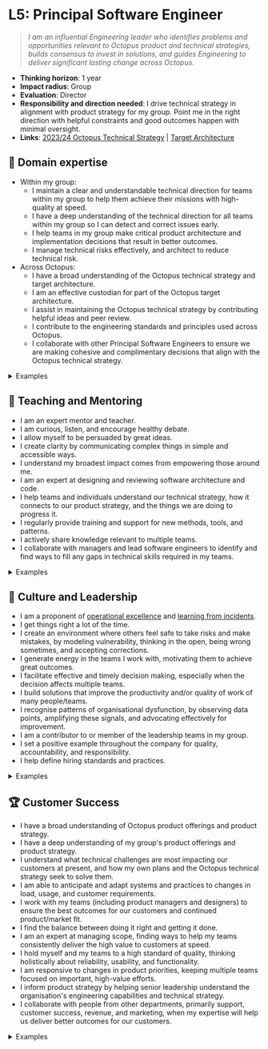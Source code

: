 # L5: Principal Software Engineer

> _I am an influential Engineering leader who identifies problems and opportunities relevant to Octopus product and technical strategies, builds consensus to invest in solutions, and guides Engineering to deliver significant lasting change across Octopus._

- **Thinking horizon**: 1 year
- **Impact radius**: Group
- **Evaluation**: Director
- **Responsibility and direction needed**: I drive technical strategy in alignment with product strategy for my group. Point me in the right direction with helpful constraints and good outcomes happen with minimal oversight.
- **Links**: [2023/24 Octopus Technical Strategy](https://docs.google.com/document/d/1onaZ7qRWc7BSLWyGw8duIIlOCd2k812zMIXXtlBfXL8/edit#heading=h.a65d8nqv4wgr) | [Target Architecture](https://github.com/OctopusDeploy/OctopusDeploy/tree/main/docs/target-architecture)

## 🦉 Domain expertise

- Within my group:
    - I maintain a clear and understandable technical direction for teams within my group to help them achieve their missions with high-quality at speed.
    - I have a deep understanding of the technical direction for all teams within my group so I can detect and correct issues early.
    - I help teams in my group make critical product architecture and implementation decisions that result in better outcomes.
    - I manage technical risks effectively, and architect to reduce technical risk.
- Across Octopus:
    - I have a broad understanding of the Octopus technical strategy and target architecture.
    - I am an effective custodian for part of the Octopus target architecture.
    - I assist in maintaining the Octopus technical strategy by contributing helpful ideas and peer review.
    - I contribute to the engineering standards and principles used across Octopus.
    - I collaborate with other Principal Software Engineers to ensure we are making cohesive and complimentary decisions that align with the Octopus technical strategy.

<details>
<summary>Examples</summary>

- I successfully completed complex tasks spanning multiple domains and teams with high impact.
- I explored ahead of my team(s) and helped build a technical direction to achieve their mission. I did some exploration solo and some exploration with the team. We experimented with different approaches. We discovered risks and accelerators. We updated the plan when we uncovered new risks/accelerators.
- I helped a team reduce complexity and risk through sound architectural thinking resulting in better outcomes.
- I developed a plan to evolve the architecture of a particularly difficult/risky/ambigious part of the core components of Octopus iterating in the open with other people using techniques like RFCs and presentations/breakouts at R&D Weekly and RADAR sessions.
- I worked with teams to manage multiple conflicting priorities, navigated difficult tradeoffs, and helped sequence work resulting in the best collective outcome.
- I collaborated with another principal engineer to ensure that a feature I was helping a team with would support a feature I knew another team was planning.
- I developed a section of the Octopus target architecture, which required a thorough understanding of the problem space, proposing potential solutions, and offering a strong and informed opinion on the best solution.
- I contributed to building blocks or core technologies used by a variety of teams.

</details>

## 🌱 Teaching and Mentoring

- I am an expert mentor and teacher.
- I am curious, listen, and encourage healthy debate.
- I allow myself to be persuaded by great ideas.
- I create clarity by communicating complex things in simple and accessible ways.
- I understand my broadest impact comes from empowering those around me.
- I am an expert at designing and reviewing software architecture and code.
- I help teams and individuals understand our technical strategy, how it connects to our product strategy, and the things we are doing to progress it.
- I regularly provide training and support for new methods, tools, and patterns.
- I actively share knowledge relevant to multiple teams.
- I collaborate with managers and lead software engineers to identify and find ways to fill any gaps in technical skills required in my teams.

<details>
<summary>Examples</summary>

- I was consistently in demand for design and code review.
- I became aware that I was a bottleneck and worked proactively with managers to uplift and empower other people to make the team more effective.
- I am actively mentoring multiple Octopus engineers, including a Lead Software Engineer aspiring to become a Principal Software Engineer.
- Engineers at Octopus seek out to work on my teams to learn from me.
- After reviewing a code contribution from an engineer I saw could be improved, I worked directly with that engineer and their manager or team leader to uplift their skills in the identified growth area.
- I helped a team make a course correction based on new information or ideas.
- I provided appropriate technical freedom, and framing, that allowed the Lead Software Engineers on my teams to thrive independently.
- I have elevated my focus significantly because the teams I support have been uplifted and empowered to the point they can deliver their mission with me as a sounding board.

</details>

## 🧭 Culture and Leadership

- I am a proponent of [operational excellence](https://en.wikipedia.org/wiki/Operational_excellence) and [learning from incidents](https://www.learningfromincidents.io/about).
- I get things right a lot of the time.
- I create an environment where others feel safe to take risks and make mistakes, by modeling vulnerability, thinking in the open, being wrong sometimes, and accepting corrections.
- I generate energy in the teams I work with, motivating them to achieve great outcomes.
- I facilitate effective and timely decision making, especially when the decision affects multiple teams.
- I build solutions that improve the productivity and/or quality of work of many people/teams.
- I recognise patterns of organisational dysfunction, by observing data points, amplifying these signals, and advocating effectively for improvement.
- I am a contributor to or member of the leadership teams in my group.
- I set a positive example throughout the company for quality, accountability, and responsibility.
- I help define hiring standards and practices.

<details>
<summary>Examples</summary>

- During an incident postmortem, I recognised a valuable lesson and found a way to disseminate the lesson throughout R&D.
- I drove an entire multiteam program from inception through to shipping code, without regular oversight.
- I collaborated with other senior leaders to ensure I was aware of all major initiatives at Octopus and could account for them in my own initiatives.
- The teams I work with are consistently winning. They chose ambitious targets, managed scope and expectations effectively, and delivered customer value frequently with customer adoption trends going in the right direction.
- I identified a problem that was timely, important, and impactful, and worked closely with product, engineering, and executive stakeholders to articulate and refine a solution and delivery plan.
- I identified a significant problem that was increasing cognitive load for engineers resulting in multiple defects, then created a lasting best-fit solution that aligned with our strategy and solved the problem.
- I identified a pattern of organisational dysfunction that was causing poor outcomes, shared my observations with my leadership team, and escalated the signal effectively, resulting in the dysfunction being corrected and collectively getting better outcomes.
- I regularly shared timely information in the right forums, like Slack and R&D Weekly, to amplify the work being done by my team(s), to detect misalignment or surprises, and to build confidence in our collective delivery plans.
- Instead of simply patching or extending an existing solution that was not fit for purpose anymore, my contribution opened up a whole new area of strategic possibility.
- I regularly participated in our code review and interview processes and provided feedback on how they could be improved.

</details>

## 🏆 Customer Success

- I have a broad understanding of Octopus product offerings and product strategy.
- I have a deep understanding of my group's product offerings and product strategy.
- I understand what technical challenges are most impacting our customers at present, and how my own plans and the Octopus technical strategy seek to solve them.
- I am able to anticipate and adapt systems and practices to changes in load, usage, and customer requirements.
- I work with my teams (including product managers and designers) to ensure the best outcomes for our customers and continued product/market fit.
- I find the balance between doing it right and getting it done.
- I am an expert at managing scope, finding ways to help my teams consistently deliver the high value to customers at speed.
- I hold myself and my teams to a high standard of quality, thinking holistically about reliability, usability, and functionality.
- I am responsive to changes in product priorities, keeping multiple teams focused on important, high-value efforts.
- I inform product strategy by helping senior leadership understand the organisation's engineering capabilities and technical strategy.
- I collaborate with people from other departments, primarily support, customer success, revenue, and marketing, when my expertise will help us deliver better outcomes for our customers.

<details>
<summary>Examples</summary>

- I helped a team pivot effectively in response to a direction change.
- I helped a team find a faster path to customer impact, through making acceptable tradeoffs in scope, time, and quality.
- I identified a risk where multiple teams would make life harder for each other, got them aligned, and accelerated their deliveries.
- I contributed publicly to the Octopus blog, a webinar, or a conference, explaining a lesson we learned as a way to reinforce the learning and to attract customers and potential future employees.
- I participated actively and willingly in discovery activities, like customer research calls, and generated insights that improved overall customer outcomes.
- I noticed one of my teams getting bogged down in delivery. I helped them tease apart their scope and sequence their work to get themselves unblocked and get back to delivering value more quickly.
- I regularly tried the software delivered by my teams (I "tasted the food") and provided feedback where the reliability, usability, or functionality didn't meet our standard.
- I identified a risk in our product strategy or delivery that required a difficult tradeoff and influenced a change to mitigate that risk.
- I built an influential case to change direction/priority with a focus on promoting customer success.
- I joined several calls with a customer who was at risk of churn. I used my listening skills and my insight into the technical capabilities of our product to add clarity to the discussion. This enabled us to transform this customer into a case study.
- I was pulled into a complex deal negotiation. I used my insight into the functionality and quality of the services we offer today, and my group's product direction, to provide the buyer with confidence. This enabled the deal to get to Closed-Won.

</details>
